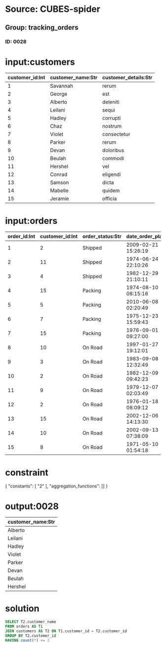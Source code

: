 # Source: CUBES-spider
## Group: tracking_orders
### ID: 0028

# input:customers

| customer_id:Int | customer_name:Str | customer_details:Str |
|---|---|---|
| 1 | Savannah | rerum |
| 2 | George | est |
| 3 | Alberto | deleniti |
| 4 | Leilani | sequi |
| 5 | Hadley | corrupti |
| 6 | Chaz | nostrum |
| 7 | Violet | consectetur |
| 8 | Parker | rerum |
| 9 | Devan | doloribus |
| 10 | Beulah | commodi |
| 11 | Hershel | vel |
| 12 | Conrad | eligendi |
| 13 | Samson | dicta |
| 14 | Mabelle | quidem |
| 15 | Jeramie | officia |

# input:orders

| order_id:Int | customer_id:Int | order_status:Str | date_order_placed:Str | order_details:Str |
|---|---|---|---|---|
| 1 | 2 | Shipped | 2009-02-21 15:26:19 | nan |
| 2 | 11 | Shipped | 1974-06-24 22:10:26 | nan |
| 3 | 4 | Shipped | 1982-12-29 21:10:11 | nan |
| 4 | 15 | Packing | 1974-08-10 08:15:16 | nan |
| 5 | 5 | Packing | 2010-06-08 02:20:49 | nan |
| 6 | 7 | Packing | 1975-12-23 15:59:43 | nan |
| 7 | 15 | Packing | 1976-09-01 09:27:00 | nan |
| 8 | 10 | On Road | 1997-01-27 19:12:01 | nan |
| 9 | 3 | On Road | 1983-09-08 12:32:49 | nan |
| 10 | 2 | On Road | 1982-12-09 09:42:23 | nan |
| 11 | 9 | On Road | 1979-12-07 02:03:49 | nan |
| 12 | 2 | On Road | 1976-01-18 08:09:12 | nan |
| 13 | 15 | On Road | 2002-12-06 14:13:30 | nan |
| 14 | 10 | On Road | 2002-09-13 07:38:09 | nan |
| 15 | 8 | On Road | 1971-05-10 01:54:18 | nan |

# constraint

{
  "constants": [
    "2"
  ],
  "aggregation_functions": []
}

# output:0028

| customer_name:Str |
|---|
| Alberto |
| Leilani |
| Hadley |
| Violet |
| Parker |
| Devan |
| Beulah |
| Hershel |

# solution

```sql
SELECT T2.customer_name
FROM orders AS T1
JOIN customers AS T2 ON T1.customer_id = T2.customer_id
GROUP BY T2.customer_id
HAVING count(*) <= 2
```
